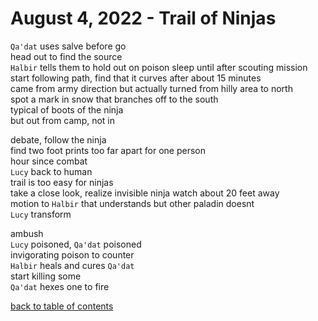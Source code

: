 # August 4, 2022 - Trail of Ninjas

`Qa'dat` uses salve before go  
head out to find the source  
`Halbir` tells them to hold out on poison sleep until after scouting mission  
start following path, find that it curves after about 15 minutes  
came from army direction but actually turned from hilly area to north  
spot a mark in snow that branches off to the south  
typical of boots of the ninja  
but out from camp, not in  

debate, follow the ninja  
find two foot prints too far apart for one person  
hour since combat  
`Lucy` back to human  
trail is too easy for ninjas  
take a close look, realize invisible ninja watch about 20 feet away  
motion to `Halbir` that understands but other paladin doesnt  
`Lucy` transform  

ambush   
`Lucy` poisoned, `Qa'dat` poisoned  
invigorating poison to counter  
`Halbir` heals and cures `Qa'dat`  
start killing some   
`Qa'dat` hexes one to fire  

[back to table of contents](/sessions/TOC.md)

